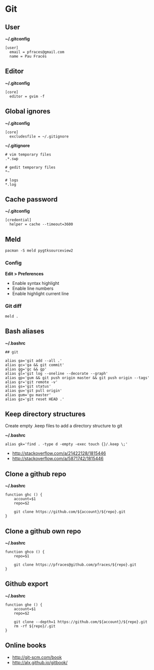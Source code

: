 Git
===

User
----

**~/.gitconfig**

    [user]
      email = pfraces@gmail.com
      name = Pau Fracés

Editor
------

**~/.gitconfig**

    [core]
      editor = gvim -f

Global ignores
--------------

**~/.gitconfig**

    [core]
      excludesfile = ~/.gitignore

**~/.gitignore**

    # vim temporary files
    .*.swp
    
    # gedit temporary files
    *~
    
    # logs
    *.log

Cache password
--------------

**~/.gitconfig**

    [credential]
      helper = cache --timeout=3600

Meld
----

    pacman -S meld pygtksourceview2

### Config

**Edit > Preferences**

*   Enable syntax highlight
*   Enable line numbers
*   Enable highlight current line

### Git diff

    meld .

Bash aliases
------------

**~/.bashrc**

```
## git

alias ga='git add --all .'
alias gc='ga && git commit'
alias gg='gc && gp'
alias gl='git log --oneline --decorate --graph'
alias gp='gum && git push origin master && git push origin --tags'
alias gr='git remote -v'
alias gs='git status'
alias gu='git pull origin'
alias gum='gu master'
alias gz='git reset HEAD .'
```

Keep directory structures
-------------------------

Create empty .keep files to add a directory structure to git

**~/.bashrc**

    alias gk='find . -type d -empty -exec touch {}/.keep \;'

*   http://stackoverflow.com/a/21422128/1815446
*   http://stackoverflow.com/a/5871742/1815446

Clone a github repo
-------------------

**~/.bashrc**

```
function ghc () {
    account=$1
    repo=$2

    git clone https://github.com/${account}/${repo}.git
}
```

Clone a github own repo
-----------------------

**~/.bashrc**

```
function ghco () {
    repo=$1

    git clone https://pfraces@github.com/pfraces/${repo}.git
}
```

Github export
-------------

**~/.bashrc**

```
function ghe () {
    account=$1
    repo=$2

    git clone --depth=1 https://github.com/${account}/${repo}.git
    rm -rf ${repo}/.git
}
```

Online books
------------

*   http://git-scm.com/book
*   http://alx.github.io/gitbook/
